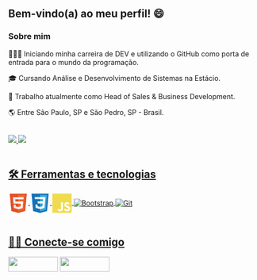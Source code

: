 ## Bem-vindo(a) ao meu perfil! 😄

<h3> Sobre mim </h3>

 <p>👨🏻‍💻 Iniciando minha carreira de DEV e utilizando o GitHub como porta de entrada para o mundo da programação.</p>
 <p>🎓 Cursando Análise e Desenvolvimento de Sistemas na Estácio.</p>
 <p>💼 Trabalho atualmente como Head of Sales & Business Development.</p>
 <p>🌎 Entre São Paulo, SP e São Pedro, SP - Brasil.</p>

<br>

 <div>
  <a href="https://github.com/kuldseks">
  <img height="180em" src="https://github-readme-stats.vercel.app/api?username=kuldseks&show_icons=true&theme=jolly&include_all_commits=true&count_private=true"/>
  <img height="180em" src="https://github-readme-stats.vercel.app/api/top-langs/?username=kuldseks&layout=compact&langs_count=6&theme=jolly"/>
</div>
<div style="display: inline_block">
  
  <br>
  
## 🛠 Ferramentas e tecnologias
  
  <img align="center" alt="HTML" height="40" width="40" src="https://raw.githubusercontent.com/devicons/devicon/master/icons/html5/html5-original.svg">
  <img align="center" alt="CSS" height="40" width="40" src="https://raw.githubusercontent.com/devicons/devicon/master/icons/css3/css3-original.svg">
  <img align="center" alt="Js" height="40" width="40" src="https://raw.githubusercontent.com/devicons/devicon/master/icons/javascript/javascript-plain.svg">
  <img align="center" alt="Bootstrap" height="40" width="40" src="https://cdn.jsdelivr.net/gh/devicons/devicon/icons/bootstrap/bootstrap-plain.svg" />
  <img align="center" alt="Git" height="40" width="40" src="https://cdn.jsdelivr.net/gh/devicons/devicon/icons/git/git-original.svg">



</div>
 
 <br>
 
## 🤝🏻 Conecte-se comigo
 
<div> 
  <a href="https://www.linkedin.com/in/joaoguilhermepdepaula/" target="_blank"><img height="30" width="100" src="https://img.shields.io/badge/-LinkedIn-%230077B5?style=for-the-badge&logo=linkedin&logoColor=white" target="_blank"></a> 
  <a href = "mailto:joaoguilhermegl3@gmail.com"><img height="30" width="100" src="https://img.shields.io/badge/Gmail-D14836?style=for-the-badge&logo=gmail&logoColor=white" target="_blank"></a>


</div>


